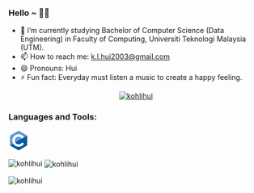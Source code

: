 ### Hello ~ 👋👋

- 🔭 I’m currently studying Bachelor of Computer Science (Data Engineering) in Faculty of Computing, Universiti Teknologi Malaysia (UTM).
- 📫 How to reach me: k.l.hui2003@gmail.com
- 😄 Pronouns: Hui
- ⚡ Fun fact: Everyday must listen a music to create a happy feeling.

<p align="center"> <a href="https://github.com/ryo-ma/github-profile-trophy"><img src="https://github-profile-trophy.vercel.app/?username=kohlihui" alt="kohlihui" /></a> </p>

<h3 align="left">Languages and Tools:</h3>
<p align="left"> <a href="https://www.cprogramming.com/" target="_blank" rel="noreferrer"> <img src="https://raw.githubusercontent.com/devicons/devicon/master/icons/c/c-original.svg" alt="c" width="40" height="40"/> </a> </p>

<p><img align="left" src="https://github-readme-stats.vercel.app/api/top-langs?username=kohlihui&show_icons=true&locale=en&layout=compact" alt="kohlihui" /></p>

<p>&nbsp;<img align="center" src="https://github-readme-stats.vercel.app/api?username=kohlihui&show_icons=true&locale=en" alt="kohlihui" /></p>

<p><img align="center" src="https://github-readme-streak-stats.herokuapp.com/?user=kohlihui&" alt="kohlihui" /></p>
